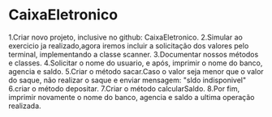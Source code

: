 # CaixaEletronico

1.Criar novo projeto, inclusive no github: CaixaEletronico.
2.Simular ao exercicio ja realizado,agora iremos incluir a solicitação dos valores pelo terminal, implementando a classe scanner.
3.Documentar nossos métodos e classes.
4.Solicitar o nome do usuario, e após, imprimir o nome do banco, agencia e saldo.
5.Criar o método sacar.Caso o valor seja menor que o valor do saque, não realizar o saque e enviar mensagem: "sldo indisponivel"
6.criar o método depositar.
7.Criar o método calcularSaldo.
8.Por fim, imprimir novamente o nome do banco, agencia e saldo a ultima operação realizada.
